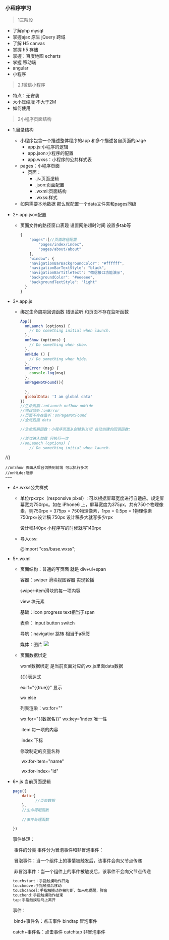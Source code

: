 ###	小程序学习

>	 1三阶段


   - 了解php mysql
- 掌握ajax 原生 jQuery 跨域
- 了解 H5 canvas
- 掌握 h5 存储
- 掌握：百度地图 echarts
- 掌握 移动端
- angular
- 小程序
>	2.1微信小程序


- 特点：无安装 
- 大小压缩版 不大于2M
- 如何使用
>	2小程序页面结构

- 1.目录结构

  - 小程序包含一个描述整体程序的app 和多个描述各自页面的page
    - app.js:小程序的逻辑
    - app.json:小程序的配置
    - app.wxss：小程序的公共样式表
  - pages：小程序页面
    - 页面：
      - .js:页面逻辑
      - .json:页面配置
      - .wxml:页面结构
      - .wxss:样式
  - 如果需要本地数据 那么就配置一个data文件夹和pages同级

- 2*.app.json配置

  - 页面文件的路径窗口表现 设置网络超时时间 设置多tab等

    ~~~javascript
    {
    	"pages":[//页面路径配置
            "pages/index/index",
            "pages/about/about"
        ],
        "window": {
        "navigationBarBackgroundColor": "#ffffff",
        "navigationBarTextStyle": "black",
        "navigationBarTitleText": "微信接口功能演示",
        "backgroundColor": "#eeeeee",
        "backgroundTextStyle": "light"
      }
    }
    ~~~

- 3*.app.js

  - 绑定生命周期回调函数 错误监听 和页面不存在监听函数

    ~~~javascript
    App({
      onLaunch (options) {
        // Do something initial when launch.
      },
      onShow (options) {
        // Do something when show.
      },
      onHide () {
        // Do something when hide.
      },
      onError (msg) {
        console.log(msg)
      },
      onPageNotFound(){
            
      },
      globalData: 'I am global data'
    })
    //生命周期：onLaunch onShow onHide
    //错误监听：onError
    //页面不存在监听：onPageNotFound
    //全局数据 data
    
    //生命周期函数：小程序页面从创建到关闭 自动创建的回调函数;
    
    //首次进入加载 只执行一次
    //onLaunch (options) {
        // Do something initial when launch.
//}
    
    //onShow 页面从后台切换到前端 可以执行多次
    //onHide:隐鲹
    ~~~
    
  
- 4*.wxss公共样式

  - 单位rpx:rpx（responsive pixel）: 可以根据屏幕宽度进行自适应。规定屏幕宽为750rpx。如在 iPhone6 上，屏幕宽度为375px，共有750个物理像素，则750rpx = 375px = 750物理像素，1rpx = 0.5px = 1物理像素
    750rpx=设计稿 750px  设计稿多大就写多少rpx

    设计稿140px 小程序写的时候就写140rpx
    
  - 导入css:

    @import "css/base.wxss";

- 5*.wxml

  - 页面结构：普通的写页面 就是 div+ul+span

    容器：swiper 滑块视图容器 实现轮播

    swiper-item滑块的每一项内容

    view 块元素

    基础：icon progress text相当于span

    表单： input button switch

    导航：navigatior 跳转 相当于a标签

    媒体：图片 <image src="图片路径"></image> 

  - 页面数据绑定

    wxml数据绑定 是当前页面对应的wx.js里面data数据

    {{}}表达式

    ex:if="{{true}}" 显示

    wx:else

    列表渲染：wx:for=""

    wx:for="{{数据名}}" wx:key='index'唯一性

    ​	item 每一项的内容

    ​	index 下标

    修改制定的变量名称

    ​	wx:for-item="name"

    ​	wx:for-index="id"

- 6*.js 当前页面逻辑

  ~~~javascript
  page({
      data:{
     	 	//页面数据
      },
      //生命周期函数
      
      //事件处理函数
      
  })
  ~~~

  事件处理：

  ​	事件的分类 事件分为冒泡事件和非冒泡事件：

  ​	冒泡事件：当一个组件上的事情被触发后，该事件会向父节点传递

  ​	非冒泡事件：当一个组件上的事件被触发后，该事件不会向父节点传递

  ~~~javascript
  touchstart：手指触摸动作开始
  touchmove:手指触摸后移动
  touchcancel:手指触摸动作被打断，如来电提醒，弹窗
  touchend:手指触摸动作结束
  tap:手指触摸后马上离开
  ~~~

  事件：

  ​	bind+事件名：点击事件 bindtap 冒泡事件

  catch+事件名：点击事件 catchtap 非冒泡事件

  